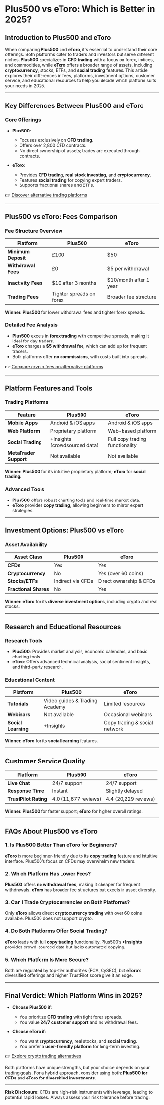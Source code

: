 # Plus500 vs eToro: Which is Better in 2025?

## Introduction to Plus500 and eToro  

When comparing **Plus500** and **eToro**, it's essential to understand their core offerings. Both platforms cater to traders and investors but serve different niches. **Plus500** specializes in **CFD trading** with a focus on forex, indices, and commodities, while **eToro** offers a broader range of assets, including **cryptocurrency**, stocks, ETFs, and **social trading** features. This article explores their differences in fees, platforms, investment options, customer service, and educational resources to help you decide which platform suits your needs in 2025.  

---

## Key Differences Between Plus500 and eToro  

### Core Offerings  

- **Plus500**:  
  - Focuses exclusively on **CFD trading**.  
  - Offers over 2,800 CFD contracts.  
  - No direct ownership of assets; trades are executed through contracts.  

- **eToro**:  
  - Provides **CFD trading**, **real stock investing**, and **cryptocurrency**.  
  - Features **social trading** for copying expert traders.  
  - Supports fractional shares and ETFs.  

👉 [Discover alternative trading platforms](https://bit.ly/okx-bonus)  

---

## Plus500 vs eToro: Fees Comparison  

### Fee Structure Overview  

| **Platform**       | **Plus500**                          | **eToro**                          |  
|---------------------|---------------------------------------|-------------------------------------|  
| **Minimum Deposit** | £100                                 | $50                                |  
| **Withdrawal Fees** | £0                                   | $5 per withdrawal                  |  
| **Inactivity Fees** | $10 after 3 months                   | $10/month after 1 year             |  
| **Trading Fees**    | Tighter spreads on forex             | Broader fee structure              |  

**Winner**: **Plus500** for lower withdrawal fees and tighter forex spreads.  

### Detailed Fee Analysis  

- **Plus500** excels in **forex trading** with competitive spreads, making it ideal for day traders.  
- **eToro** charges a **$5 withdrawal fee**, which can add up for frequent traders.  
- Both platforms offer **no commissions**, with costs built into spreads.  

👉 [Compare crypto fees on alternative platforms](https://bit.ly/okx-bonus)  

---

## Platform Features and Tools  

### Trading Platforms  

| **Feature**          | **Plus500**                          | **eToro**                          |  
|-----------------------|---------------------------------------|-------------------------------------|  
| **Mobile Apps**       | Android & iOS apps                   | Android & iOS apps                 |  
| **Web Platform**      | Proprietary platform                 | Web-based platform                 |  
| **Social Trading**    | +Insights (crowdsourced data)        | Full copy trading functionality    |  
| **MetaTrader Support**| Not available                        | Not available                      |  

**Winner**: **Plus500** for its intuitive proprietary platform; **eToro** for **social trading**.  

### Advanced Tools  

- **Plus500** offers robust charting tools and real-time market data.  
- **eToro** provides **copy trading**, allowing beginners to mirror expert strategies.  

---

## Investment Options: Plus500 vs eToro  

### Asset Availability  

| **Asset Class**       | **Plus500**                          | **eToro**                          |  
|------------------------|---------------------------------------|-------------------------------------|  
| **CFDs**              | Yes                                    | Yes                                 |  
| **Cryptocurrency**    | No                                     | Yes (over 60 coins)                 |  
| **Stocks/ETFs**       | Indirect via CFDs                      | Direct ownership & CFDs             |  
| **Fractional Shares** | No                                     | Yes                                 |  

**Winner**: **eToro** for its **diverse investment options**, including crypto and real stocks.  

---

## Research and Educational Resources  

### Research Tools  

- **Plus500**: Provides market analysis, economic calendars, and basic charting tools.  
- **eToro**: Offers advanced technical analysis, social sentiment insights, and third-party research.  

### Educational Content  

| **Platform**       | **Plus500**                          | **eToro**                          |  
|---------------------|---------------------------------------|-------------------------------------|  
| **Tutorials**       | Video guides & Trading Academy        | Limited resources                   |  
| **Webinars**        | Not available                         | Occasional webinars                 |  
| **Social Learning** | +Insights                            | Copy trading & social network       |  

**Winner**: **eToro** for its **social learning** features.  

---

## Customer Service Quality  

| **Platform**       | **Plus500**                          | **eToro**                          |  
|---------------------|---------------------------------------|-------------------------------------|  
| **Live Chat**       | 24/7 support                         | 24/7 support                        |  
| **Response Time**   | Instant                              | Slightly delayed                    |  
| **TrustPilot Rating**| 4.0 (11,677 reviews)                 | 4.4 (20,229 reviews)                |  

**Winner**: **Plus500** for faster support; **eToro** for higher overall ratings.  

---

## FAQs About Plus500 vs eToro  

### 1. Is Plus500 Better Than eToro for Beginners?  

**eToro** is more beginner-friendly due to its **copy trading** feature and intuitive interface. Plus500’s focus on CFDs may overwhelm new traders.  

### 2. Which Platform Has Lower Fees?  

**Plus500** offers **no withdrawal fees**, making it cheaper for frequent withdrawals. **eToro** has broader fee structures but excels in asset diversity.  

### 3. Can I Trade Cryptocurrencies on Both Platforms?  

Only **eToro** allows direct **cryptocurrency trading** with over 60 coins available. Plus500 does not support crypto.  

### 4. Do Both Platforms Offer Social Trading?  

**eToro** leads with full **copy trading** functionality. Plus500’s **+Insights** provides crowd-sourced data but lacks automated copying.  

### 5. Which Platform Is More Secure?  

Both are regulated by top-tier authorities (FCA, CySEC), but **eToro**’s diversified offerings and higher TrustPilot score give it an edge.  

---

## Final Verdict: Which Platform Wins in 2025?  

- **Choose Plus500 if**:  
  - You prioritize **CFD trading** with tight forex spreads.  
  - You value **24/7 customer support** and no withdrawal fees.  

- **Choose eToro if**:  
  - You want **cryptocurrency**, real stocks, and **social trading**.  
  - You prefer a **user-friendly platform** for long-term investing.  

👉 [Explore crypto trading alternatives](https://bit.ly/okx-bonus)  

Both platforms have unique strengths, but your choice depends on your trading goals. For a hybrid approach, consider using both: **Plus500 for CFDs** and **eToro for diversified investments**.  

---  

**Risk Disclosure**: CFDs are high-risk instruments with leverage, leading to potential rapid losses. Always assess your risk tolerance before trading.